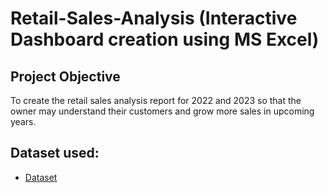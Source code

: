 # Retail-Sales-Analysis (Interactive Dashboard creation using MS Excel)
## Project Objective
To create the retail sales analysis report for 2022 and 2023 so that the owner may understand their customers and grow more sales in upcoming years.


## Dataset used:
- <a href="https://github.com/najirh/Retail-Sales-Analysis-SQL-Project--P1/blob/main/SQL%20-%20Retail%20Sales%20Analysis_utf%20.csv">Dataset</a>

